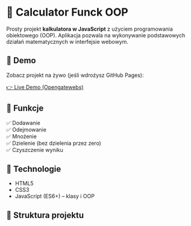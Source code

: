 # 🧮 Calculator Funck OOP

Prosty projekt **kalkulatora w JavaScript** z użyciem programowania obiektowego (OOP). Aplikacja pozwala na wykonywanie podstawowych działań matematycznych w interfejsie webowym.

## 🔷 Demo

Zobacz projekt na żywo (jeśli wdrożysz GitHub Pages):

[👉 Live Demo (Opengatewebs)](https://opengateweb.com/posts/9-post-calc/)

## 🔷 Funkcje

✅ Dodawanie  
✅ Odejmowanie  
✅ Mnożenie  
✅ Dzielenie (bez dzielenia przez zero)  
✅ Czyszczenie wyniku

## 🔷 Technologie

- HTML5
- CSS3
- JavaScript (ES6+) – klasy i OOP

## 🔷 Struktura projektu

